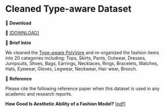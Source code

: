 # Cleaned Type-aware Dataset


🖤 **Download**

🍒 [[DOWNLOAD]]()

🖤 **Brief Intro**

We cleaned the [Type-aware PolyVore](https://github.com/mvasil/fashion-compatibility) and re-organized the fashion items into 20 categories including: Tops, Skirts, Pants, Outwear, Dresses, Jumpsuits, Shoes, Bags, Earrings, Necklaces, Rings, Bracelets, Watches, Hats, Eyewear, Gloves, Legwear, Neckwear, Hair wear, Brooch.


🖤 **Reference**

Please cite the following reference paper when this dataset is used in any academic and research reports.

**How Good Is Aesthetic Ability of a Fashion Model?** [[pdf]]()


